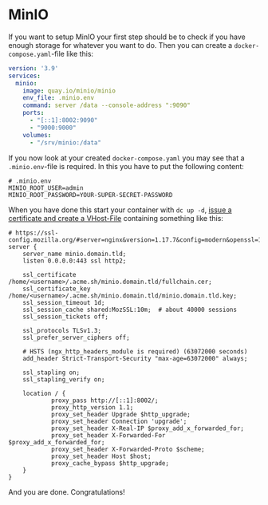 # MinIO

If you want to setup MinIO your first step should be to check if you have enough storage for whatever you want to do.
Then you can create a `docker-compose.yaml`-file like this:

```yaml
version: '3.9'
services:
  minio:
    image: quay.io/minio/minio
    env_file: .minio.env
    command: server /data --console-address ":9090"
    ports:
      - "[::1]:8002:9090"
      - "9000:9000"
    volumes:
      - "/srv/minio:/data"
```

If you now look at your created `docker-compose.yaml` you may see that a `.minio.env`-file is required. In this
you have to put the following content:

```shell
# .minio.env
MINIO_ROOT_USER=admin
MINIO_ROOT_PASSWORD=YOUR-SUPER-SECRET-PASSWORD
```

When you have done this start your container with `dc up -d`,
[issue a certificate and create a VHost-File](../0_proxy.md#service-template) containing something like this:

```nginx
# https://ssl-config.mozilla.org/#server=nginx&version=1.17.7&config=modern&openssl=1.1.1d&guideline=5.6
server {
    server_name minio.domain.tld;
    listen 0.0.0.0:443 ssl http2;

    ssl_certificate /home/<username>/.acme.sh/minio.domain.tld/fullchain.cer;
    ssl_certificate_key /home/<username>/.acme.sh/minio.domain.tld/minio.domain.tld.key;
    ssl_session_timeout 1d;
    ssl_session_cache shared:MozSSL:10m;  # about 40000 sessions
    ssl_session_tickets off;

    ssl_protocols TLSv1.3;
    ssl_prefer_server_ciphers off;

    # HSTS (ngx_http_headers_module is required) (63072000 seconds)
    add_header Strict-Transport-Security "max-age=63072000" always;

    ssl_stapling on;
    ssl_stapling_verify on;

    location / {
            proxy_pass http://[::1]:8002/;
            proxy_http_version 1.1;
            proxy_set_header Upgrade $http_upgrade;
            proxy_set_header Connection 'upgrade';
            proxy_set_header X-Real-IP $proxy_add_x_forwarded_for;
            proxy_set_header X-Forwarded-For $proxy_add_x_forwarded_for;
            proxy_set_header X-Forwarded-Proto $scheme;
            proxy_set_header Host $host;
            proxy_cache_bypass $http_upgrade;
    }
}
```

And you are done. Congratulations!
